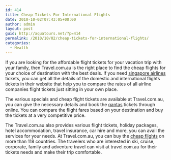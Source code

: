 ```yaml
---
id: 414
title: Cheap Tickets For International Flights
date: 2010-10-02T07:43:05+00:00
author: admin
layout: post
guid: http://aquatours.net/?p=414
permalink: /2010/10/02/cheap-tickets-for-international-flights/
categories:
  - Health
---
```

If you are looking for the affordable flight tickets for your vacation trip with your family, then Travel.com.au is the right place to find the cheap flights for your choice of destination with the best deals. If you need [singapore airlines](http://www.travel.com.au/international-airlines/singapore-airlines.html) tickets, you can get all the details of the domestic and international flights tickets in their website that help you to compare the rates of all airline companies flight tickets just sitting in your own place.

The various specials and cheap flight tickets are available at Travel.com.au, you can give the necessary details and book the [qantas](http://www.travel.com.au/australian-airlines/qantas.html) tickets through online. You can compare the flight fares based on your destination and buy the tickets at a very competitive price. 

The Travel.com.au also provides various flight tickets, holiday packages, hotel accommodation, travel insurance, car hire and more, you can avail the services for your needs. At Travel.com.au, you can buy the [cheap flights](http://www.travel.com.au/flights.html) on more than 118 countries. The travelers who are interested in ski, cruise, corporate, family and adventure travel can visit at travel.com.au for their tickets needs and make their trip comfortable.